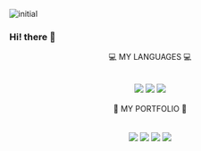 ![initial](https://user-images.githubusercontent.com/67571521/211616557-b76269f9-ce4a-41dd-b1ec-e8389fb42b53.jpg)

### Hi! there :baby_chick:

<div align="center">
  <center>💻 MY LANGUAGES 💻</center><br/><br/>
	<img src="https://img.shields.io/badge/C-A8B9CC?style=flat&logo=C&logoColor=white" />
	<img src="https://img.shields.io/badge/Python-3776AB?style=flat&logo=Python&logoColor=white" />
	<img src="https://img.shields.io/badge/Java-007396?style=flat&logo=Java&logoColor=white" />
</div>
<br/>
<div align="center">
  <center>💽 MY PORTFOLIO 💽</center><br/><br/>
  	<img src="https://img.shields.io/badge/GitHub-181717?style=flat&logo=GitHub&logoColor=white" />
	<img src="https://img.shields.io/badge/YouTube-FF0000?style=flat&logo=YouTube&logoColor=white" />
	<img src="https://img.shields.io/badge/Velog-20C997?style=flat&logo=Velog&logoColor=white" />
	<img src="https://img.shields.io/badge/Notion-000000?style=flat&logo=Notion&logoColor=white" />
</div>

<!--
**miinseo324/miinseo324** is a ✨ _special_ ✨ repository because its `README.md` (this file) appears on your GitHub profile.

Here are some ideas to get you started:

- 🔭 I’m currently working on ...
- 🌱 I’m currently learning ...
- 👯 I’m looking to collaborate on ...
- 🤔 I’m looking for help with ...
- 💬 Ask me about ...
- 📫 How to reach me: ...
- 😄 Pronouns: ...
- ⚡ Fun fact: ...
-->
